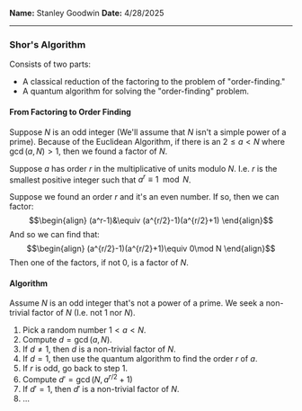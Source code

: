 **Name:** Stanley Goodwin
**Date:** 4/28/2025

---
### Shor's Algorithm
Consists of two parts:
 - A classical reduction of the factoring to the problem of "order-finding."
 - A quantum algorithm for solving the "order-finding" problem.
#### From Factoring to Order Finding
Suppose $N$ is an odd integer (We'll assume that $N$ isn't a simple power of a prime). 
Because of the Euclidean Algorithm, if there is an $2\le a<N$ where $\gcd(a,N)>1$, then we found a factor of $N$.

Suppose $a$ has order $r$ in the multiplicative of units modulo $N$.
I.e. $r$ is the smallest positive integer such that $a^r\equiv 1\mod N$.

Suppose we found an order $r$ and it's an even number. If so, then we can factor:
$$\begin{align}
(a^r-1)&\equiv (a^{r/2}-1)(a^{r/2}+1)
\end{align}$$
And so we can find that:
$$\begin{align}
(a^{r/2}-1)(a^{r/2}+1)\equiv 0\mod N
\end{align}$$
Then one of the factors, if not 0, is a factor of $N$.
#### Algorithm
Assume $N$ is an odd integer that's not a power of a prime.
We seek a non-trivial factor of $N$ (I.e. not $1$ nor $N$).
1. Pick a random number $1<a<N$.
2. Compute $d=\gcd(a,N)$.
3. If $d\neq 1$, then $d$ is a non-trivial factor of $N$.
4. If $d=1$, then use the quantum algorithm to find the order $r$ of $a$.
5. If $r$ is odd, go back to step 1.
6. Compute $d'=\gcd(N,a^{r/2}+1)$
7. If $d'=1$, then $d'$ is a non-trivial factor of $N$.
8. ...

